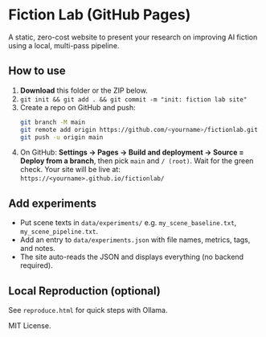 # Fiction Lab (GitHub Pages)

A static, zero-cost website to present your research on improving AI fiction using a local, multi-pass pipeline.

## How to use
1. **Download** this folder or the ZIP below.
2. `git init && git add . && git commit -m "init: fiction lab site"`
3. Create a repo on GitHub and push:
   ```bash
   git branch -M main
   git remote add origin https://github.com/<yourname>/fictionlab.git
   git push -u origin main
   ```
4. On GitHub: **Settings → Pages → Build and deployment → Source = Deploy from a branch**,
   then pick `main` and `/ (root)`. Wait for the green check. Your site will be live at:
   `https://<yourname>.github.io/fictionlab/`

## Add experiments
- Put scene texts in `data/experiments/` e.g. `my_scene_baseline.txt`, `my_scene_pipeline.txt`.
- Add an entry to `data/experiments.json` with file names, metrics, tags, and notes.
- The site auto-reads the JSON and displays everything (no backend required).

## Local Reproduction (optional)
See `reproduce.html` for quick steps with Ollama.

MIT License.
